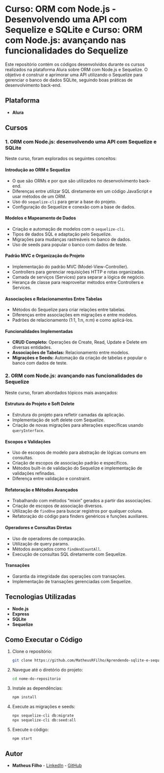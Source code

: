 
# Curso: ORM com Node.js - Desenvolvendo uma API com Sequelize e SQLite e Curso: ORM com Node.js: avançando nas funcionalidades do Sequelize

Este repositório contém os códigos desenvolvidos durante os cursos realizados na plataforma Alura sobre ORM com Node.js e Sequelize. O objetivo é construir e aprimorar uma API utilizando o Sequelize para gerenciar o banco de dados SQLite, seguindo boas práticas de desenvolvimento back-end.

## Plataforma

- **Alura**

## Cursos

### 1. ORM com Node.js: desenvolvendo uma API com Sequelize e SQLite

Neste curso, foram explorados os seguintes conceitos:

#### Introdução ao ORM e Sequelize

- O que são ORMs e por que são utilizados no desenvolvimento back-end.
- Diferenças entre utilizar SQL diretamente em um código JavaScript e usar métodos de um ORM.
- Uso do `sequelize-cli` para gerar a base do projeto.
- Configuração do Sequelize e conexão com a base de dados.

#### Modelos e Mapeamento de Dados

- Criação e automação de modelos com o `sequelize-cli`.
- Tipos de dados SQL e adaptação pelo Sequelize.
- Migrações para mudanças rastreáveis no banco de dados.
- Uso de seeds para popular o banco com dados de teste.

#### Padrão MVC e Organização do Projeto

- Implementação do padrão MVC (Model-View-Controller).
- Controllers para gerenciar requisições HTTP e rotas organizadas.
- Camada de serviços (Services) para separar a lógica de negócio.
- Herança de classe para reaproveitar métodos entre Controllers e Services.

#### Associações e Relacionamentos Entre Tabelas

- Métodos do Sequelize para criar relações entre tabelas.
- Diferenças entre associações em migrações e entre modelos.
- Padrões de relacionamento (1:1, 1:n, n:m) e como aplicá-los.

#### Funcionalidades Implementadas

- **CRUD Completo:** Operações de Create, Read, Update e Delete em diversas entidades.
- **Associações de Tabelas:** Relacionamento entre modelos.
- **Migrações e Seeds:** Automação da criação de tabelas e popular o banco com dados de teste.

### 2. ORM com Node.js: avançando nas funcionalidades do Sequelize

Neste curso, foram abordados tópicos mais avançados:

#### Estrutura do Projeto e Soft Delete

- Estrutura do projeto para refletir camadas da aplicação.
- Implementação de soft delete com Sequelize.
- Criação de novas migrações para alterações específicas usando `queryInterface`.

#### Escopos e Validações

- Uso de escopos de modelo para abstração de lógicas comuns em consultas.
- Criação de escopos de associação padrão e específicos.
- Métodos built-in de validação do Sequelize e implementação de validações refinadas.
- Diferença entre validação e constraint.

#### Refatoração e Métodos Avançados

- Trabalhando com métodos “mixin” gerados a partir das associações.
- Criação de escopos de associação diversos.
- Utilização de `findOne` para buscar registros por qualquer coluna.
- Refatoração do código para finders genéricos e funções auxiliares.

#### Operadores e Consultas Diretas

- Uso de operadores de comparação.
- Utilização de query params.
- Métodos avançados como `findAndCountAll`.
- Execução de consultas SQL diretamente com Sequelize.

#### Transações

- Garantia da integridade das operações com transações.
- Implementação de transações gerenciadas com Sequelize.

## Tecnologias Utilizadas

- **Node.js**
- **Express**
- **SQLite**
- **Sequelize**

## Como Executar o Código

1. Clone o repositório:

   ```bash
   git clone https://github.com/MatheusRFilho/Aprendendo-sqlite-e-sequelime
   ```

2. Navegue até o diretório do projeto:

   ```bash
   cd nome-do-repositorio
   ```

3. Instale as dependências:

   ```bash
   npm install
   ```

4. Execute as migrações e seeds:

   ```bash
   npx sequelize-cli db:migrate
   npx sequelize-cli db:seed:all
   ```

5. Execute o código:

   ```bash
   npm start
   ```

## Autor

- **Matheus Filho** - [LinkedIn](https://www.linkedin.com/in/matheus-filho-90015917a/) - [GitHub](https://github.com/MatheusRFilho)
